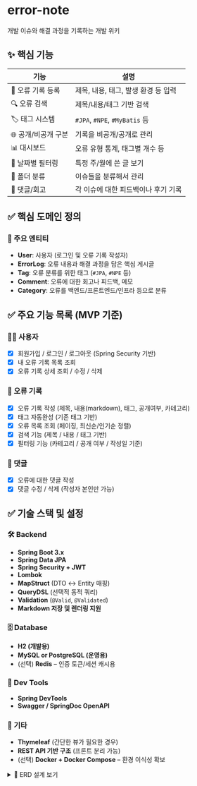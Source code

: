 # error-note
개발 이슈와 해결 과정을 기록하는 개발 위키

## ✨ 핵심 기능

| 기능 | 설명 |
|------|------|
| 📝 오류 기록 등록 | 제목, 내용, 태그, 발생 환경 등 입력 |
| 🔍 오류 검색 | 제목/내용/태그 기반 검색 |
| 🏷️ 태그 시스템 | `#JPA`, `#NPE`, `#MyBatis` 등 |
| 🌐 공개/비공개 구분 | 기록을 비공개/공개로 관리 |
| 📊 대시보드 | 오류 유형 통계, 태그별 개수 등 |
| 📅 날짜별 필터링 | 특정 주/월에 쓴 글 보기 |
| 📁 폴더 분류 | 이슈들을 분류해서 관리 |
| 🧵 댓글/회고 | 각 이슈에 대한 피드백이나 후기 기록 |


## ✅ 핵심 도메인 정의

### 📘 주요 엔티티

- **User**: 사용자 (로그인 및 오류 기록 작성자)
- **ErrorLog**: 오류 내용과 해결 과정을 담은 핵심 게시글
- **Tag**: 오류 분류를 위한 태그 (`#JPA`, `#NPE` 등)
- **Comment**: 오류에 대한 회고나 피드백, 메모
- **Category**: 오류를 백엔드/프론트엔드/인프라 등으로 분류


## ✅ 주요 기능 목록 (MVP 기준)

### 🧑‍💻 사용자

- [x] 회원가입 / 로그인 / 로그아웃 (Spring Security 기반)
- [x] 내 오류 기록 목록 조회
- [x] 오류 기록 상세 조회 / 수정 / 삭제

### 📝 오류 기록

- [x] 오류 기록 작성 (제목, 내용(markdown), 태그, 공개여부, 카테고리)
- [x] 태그 자동완성 (기존 태그 기반)
- [x] 오류 목록 조회 (페이징, 최신순/인기순 정렬)
- [x] 검색 기능 (제목 / 내용 / 태그 기반)
- [x] 필터링 기능 (카테고리 / 공개 여부 / 작성일 기준)

### 💬 댓글

- [x] 오류에 대한 댓글 작성
- [x] 댓글 수정 / 삭제 (작성자 본인만 가능)

## ✅ 기술 스택 및 설정

### 🛠️ Backend

- **Spring Boot 3.x**
- **Spring Data JPA**
- **Spring Security + JWT**
- **Lombok**
- **MapStruct** (DTO ↔ Entity 매핑)
- **QueryDSL** (선택적 동적 쿼리)
- **Validation** (`@Valid`, `@Validated`)
- **Markdown 저장 및 렌더링 지원**

### 🗄️ Database

- **H2 (개발용)**
- **MySQL or PostgreSQL (운영용)**
- (선택) **Redis** – 인증 토큰/세션 캐시용

### 🧪 Dev Tools

- **Spring DevTools**
- **Swagger / SpringDoc OpenAPI**

### 🚀 기타

- **Thymeleaf** (간단한 뷰가 필요한 경우)
- **REST API 기반 구조** (프론트 분리 가능)
- (선택) **Docker + Docker Compose** – 환경 이식성 확보


<details>
<summary>📌 ERD 설계 보기</summary>

<br>

![ERD](https://your-image-url.com/erd-diagram.png)

</details>
